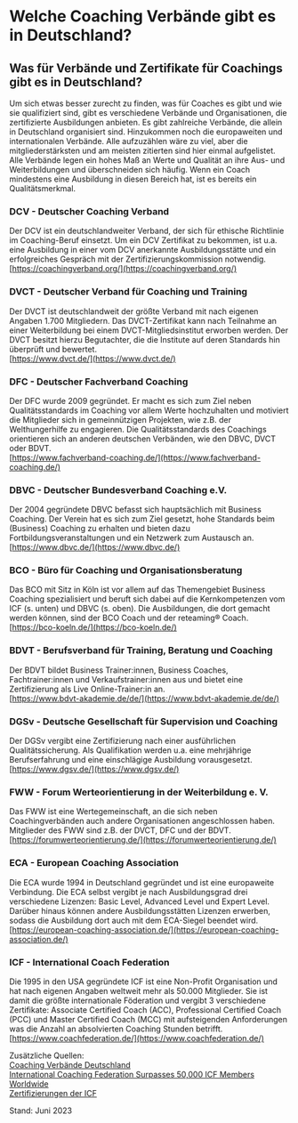 # Welche Coaching Verbände gibt es in Deutschland?
## Was für Verbände und Zertifikate für Coachings gibt es in Deutschland?
Um sich etwas besser zurecht zu finden, was für Coaches es gibt und wie sie qualifiziert sind, gibt es verschiedene Verbände und Organisationen, die zertifizierte Ausbildungen anbieten. Es gibt zahlreiche Verbände, die allein in Deutschland organisiert sind. Hinzukommen noch die europaweiten und internationalen Verbände. Alle aufzuzählen wäre zu viel, aber die mitgliederstärksten und am meisten zitierten sind hier einmal aufgelistet. Alle Verbände legen ein hohes Maß an Werte und Qualität an ihre Aus- und Weiterbildungen und überschneiden sich häufig. Wenn ein Coach mindestens eine Ausbildung in diesen Bereich hat, ist es bereits ein Qualitätsmerkmal.
### DCV - Deutscher Coaching Verband
Der DCV ist ein deutschlandweiter Verband, der sich für ethische Richtlinie im Coaching-Beruf einsetzt. Um ein DCV Zertifikat zu bekommen, ist u.a. eine Ausbildung in einer vom DCV anerkannte Ausbildungsstätte und ein erfolgreiches Gespräch mit der Zertifizierungskommission notwendig.  
[https://coachingverband.org/](https://coachingverband.org/)
### DVCT - Deutscher Verband für Coaching und Training
Der DVCT ist deutschlandweit der größte Verband mit nach eigenen Angaben 1.700 Mitgliedern. Das DVCT-Zertifikat kann nach Teilnahme an einer Weiterbildung bei einem DVCT-Mitgliedsinstitut erworben werden. Der DVCT besitzt hierzu Begutachter, die die Institute auf deren Standards hin überprüft und bewertet.  
[https://www.dvct.de/](https://www.dvct.de/)
### DFC - Deutscher Fachverband Coaching
Der DFC wurde 2009 gegründet. Er macht es sich zum Ziel neben Qualitätsstandards im Coaching vor allem Werte hochzuhalten und motiviert die Mitglieder sich in gemeinnützigen Projekten, wie z.B. der Welthungerhilfe zu engagieren. Die Qualitätsstandards des Coachings orientieren sich an anderen deutschen Verbänden, wie den DBVC, DVCT oder BDVT.  
[https://www.fachverband-coaching.de/](https://www.fachverband-coaching.de/)
### DBVC - Deutscher Bundesverband Coaching e.V.
Der 2004 gegründete DBVC befasst sich hauptsächlich mit Business Coaching. Der Verein hat es sich zum Ziel gesetzt, hohe Standards beim (Business) Coaching zu erhalten und bieten dazu Fortbildungsveranstaltungen und ein Netzwerk zum Austausch an.  
[https://www.dbvc.de/](https://www.dbvc.de/)
### BCO - Büro für Coaching und Organisationsberatung
Das BCO mit Sitz in Köln ist vor allem auf das Themengebiet Business Coaching spezialisiert und beruft sich dabei auf die Kernkompetenzen vom ICF (s. unten) und DBVC (s. oben). Die Ausbildungen, die dort gemacht werden können, sind der BCO Coach und der reteaming® Coach.  
[https://bco-koeln.de/](https://bco-koeln.de/)
### BDVT - Berufsverband für Training, Beratung und Coaching
Der BDVT bildet Business Trainer:innen, Business Coaches, Fachtrainer:innen und Verkaufstrainer:innen aus und bietet eine Zertifizierung als Live Online-Trainer:in an.  
[https://www.bdvt-akademie.de/de/](https://www.bdvt-akademie.de/de/)
### DGSv - Deutsche Gesellschaft für Supervision und Coaching
Der DGSv vergibt eine Zertifizierung nach einer ausführlichen Qualitätssicherung. Als Qualifikation werden u.a. eine mehrjährige Berufserfahrung und eine einschlägige Ausbildung vorausgesetzt.  
[https://www.dgsv.de/](https://www.dgsv.de/)
### FWW - Forum Werteorientierung in der Weiterbildung e. V.
Das FWW ist eine Wertegemeinschaft, an die sich neben Coachingverbänden auch andere Organisationen angeschlossen haben. Mitglieder des FWW sind z.B. der DVCT, DFC und der BDVT.  
[https://forumwerteorientierung.de/](https://forumwerteorientierung.de/)
### ECA - European Coaching Association
Die ECA wurde 1994 in Deutschland gegründet und ist eine europaweite Verbindung. Die ECA selbst vergibt je nach Ausbildungsgrad drei verschiedene Lizenzen: Basic Level, Advanced Level und Expert Level. Darüber hinaus können andere Ausbildungsstätten Lizenzen erwerben, sodass die Ausbildung dort auch mit dem ECA-Siegel beendet wird.  
[https://european-coaching-association.de/](https://european-coaching-association.de/)
### ICF - International Coach Federation
Die 1995 in den USA gegründete ICF ist eine Non-Profit Organisation und hat nach eigenen Angaben weltweit mehr als 50.000 Mitglieder. Sie ist damit die größte internationale Föderation und vergibt 3 verschiedene Zertifikate: Associate Certified Coach (ACC), Professional Certified Coach (PCC) und Master Certified Coach (MCC) mit aufsteigenden Anforderungen was die Anzahl an absolvierten Coaching Stunden betrifft.  
[https://www.coachfederation.de/](https://www.coachfederation.de/)



Zusätzliche Quellen:  
[Coaching Verbände Deutschland](https://coachinghamburg.com/coaching-verbaende/)  
[International Coaching Federation Surpasses 50,000 ICF Members Worldwide](https://coachingfederation.org/blog/icf-surpasses-50k-members)  
[Zertifizierungen der ICF](https://www.coachfederation.de/qualifizierung/uebersicht-ueber-zertifizierungen.html)

Stand: Juni 2023
